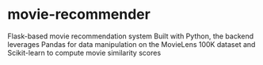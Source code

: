 # movie-recommender
Flask-based movie recommendation system Built with Python, the backend leverages Pandas for data manipulation on the MovieLens 100K dataset and Scikit-learn to compute movie similarity scores
